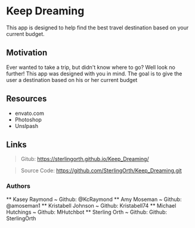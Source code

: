 # Keep Dreaming
This app is designed to help find the best travel destination based on your current budget.

## Motivation
Ever wanted to take a trip, but didn't know where to go? Well look no further! This app was designed with you in mind. The goal is to give the user a destination based on his or her current budget

## Resources
* envato.com
* Photoshop
* Unslpash

## Links
> Gitub:  https://sterlingorth.github.io/Keep_Dreaming/

>Source Code: https://github.com/SterlingOrth/Keep_Dreaming.git

### Authors
** Kasey Raymond ~ Github: @KcRaymond
** Amy Moseman ~ Github: @amoseman1
** Kristabell Johnson ~ Github: Kristabell74
** Michael Hutchings ~ Github: MHutchbot
** Sterling Orth ~ Github: Github: SterlingOrth


